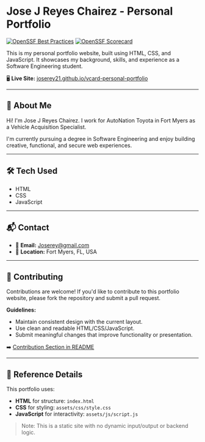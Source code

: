 # Jose J Reyes Chairez - Personal Portfolio

[![OpenSSF Best Practices](https://bestpractices.dev/projects/10247/badge)](https://bestpractices.dev/projects/10247)
[![OpenSSF Scorecard](https://api.securityscorecards.dev/projects/github.com/Joserey21/vcard-personal-portfolio/badge)](https://securityscorecards.dev/viewer/?uri=github.com/Joserey21/vcard-personal-portfolio)

This is my personal portfolio website, built using HTML, CSS, and JavaScript. It showcases my background, skills, and experience as a Software Engineering student.

🖥️ **Live Site:** [joserey21.github.io/vcard-personal-portfolio](https://joserey21.github.io/vcard-personal-portfolio)



---

## 📌 About Me

Hi! I'm Jose J Reyes Chairez. I work for AutoNation Toyota in Fort Myers as a Vehicle Acquisition Specialist.  

I'm currently pursuing a degree in Software Engineering and enjoy building creative, functional, and secure web experiences.

---

## 🛠️ Tech Used

- HTML  
- CSS  
- JavaScript  

---

## 📬 Contact

- 📧 **Email:** Joserey@gmail.com  
- 📍 **Location:** Fort Myers, FL, USA  

---

## 🤝 Contributing

Contributions are welcome! If you'd like to contribute to this portfolio website, please fork the repository and submit a pull request.

**Guidelines:**
- Maintain consistent design with the current layout.
- Use clean and readable HTML/CSS/JavaScript.
- Submit meaningful changes that improve functionality or presentation.

➡️ [Contribution Section in README](https://github.com/Joserey21/vcard-personal-portfolio/blob/master/README.md#-contributing)

---

## 📂 Reference Details

This portfolio uses:
- **HTML** for structure: `index.html`
- **CSS** for styling: `assets/css/style.css`
- **JavaScript** for interactivity: `assets/js/script.js`

> Note: This is a static site with no dynamic input/output or backend logic.
